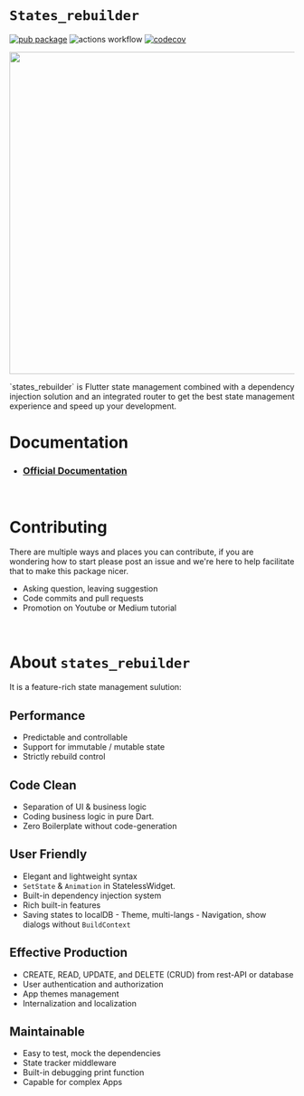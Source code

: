 # `States_rebuilder` <!-- omit in toc --> 

[![pub package](https://img.shields.io/pub/v/states_rebuilder.svg)](https://pub.dev/packages/states_rebuilder)
![actions workflow](https://github.com/GIfatahTH/states_rebuilder/actions/workflows/config.yml/badge.svg)
[![codecov](https://codecov.io/gh/GIfatahTH/states_rebuilder/branch/master/graph/badge.svg)](https://codecov.io/gh/GIfatahTH/states_rebuilder)
<p align="center">
    <image src="assets/Logo-Black.png" width="570" alt=''/>
</p>

<p align="justify">
`states_rebuilder` is Flutter state management combined with a dependency injection solution and an integrated router to get the best state management experience and speed up your development.
</p>


# Documentation
* ### [**Official Documentation**](states_rebuilder_package#readme)
</br>

<!-- <p align="center">
    <image src="./assets/01-states_rebuilder__singletons_new.png" width="600" alt='cheat sheet'/>
</p>
 -->

# Contributing
There are multiple ways and places you can contribute, if you are wondering how to start please post an issue and we're here to help facilitate that to make this package nicer.

  - Asking question, leaving suggestion
  - Code commits and pull requests
  - Promotion on Youtube or Medium tutorial

<br />

# About `states_rebuilder`

It is a feature-rich state management sulution:

## Performance
  - Predictable and controllable
  - Support for immutable / mutable state
  - Strictly rebuild control

## Code Clean
  - Separation of UI & business logic
  - Coding business logic in pure Dart.
  - Zero Boilerplate without code-generation 

## User Friendly
  - Elegant and lightweight syntax
  - `SetState` & `Animation` in StatelessWidget.
  - Built-in dependency injection system
  - Rich built-in features
  -   Saving states to localDB
    - Theme, multi-langs
    - Navigation, show dialogs without `BuildContext`

## Effective Production
  - CREATE, READ, UPDATE, and DELETE (CRUD) from rest-API or database
  - User authentication and authorization
  - App themes management
  - Internalization and localization

## Maintainable
  - Easy to test, mock the dependencies
  - State tracker middleware
  - Built-in debugging print function
  - Capable for complex Apps

<!-- <p align="center" >
    <image src="./assets/Poster-Simple.png"  width="1280" alt=''/>
</p> -->




